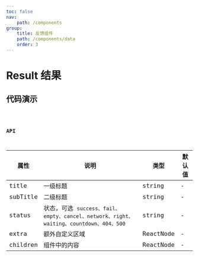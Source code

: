 ```yaml
---
toc: false
nav:
    path: /components
group:
    title: 反馈组件
    path: /components/data
    order: 3
---
```


# Result 结果

## 代码演示

<code src="./demo/index.tsx" />

### API

| 属性     | 说明                                                                                    | 类型      | 默认值 |
| -------- | --------------------------------------------------------------------------------------- | --------- | ------ |
| title    | 一级标题                                                                                | string    | -      |
| subTitle | 二级标题                                                                                | string    | -      |
| status   | 状态，可选 `success、fail、empty、cancel、network、right、waiting、countdown、404、500` | string    | -      |
| extra    | 额外自定义区域                                                                          | ReactNode | -      |
| children | 组件中的内容                                                                            | ReactNode | -      |
